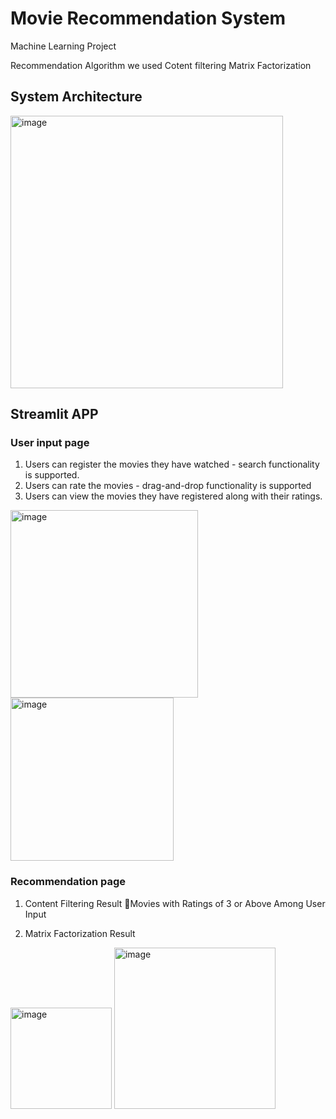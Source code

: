 # Movie Recommendation System
Machine Learning Project

Recommendation Algorithm we used
Cotent filtering
Matrix Factorization 

## System Architecture
<img width="436" alt="image" src="https://github.com/wootaegyeoung/Machine_Learning_Movie_Recommended/assets/133792082/dc3a77b9-5a4e-41a7-a9e6-0313f688552e">

## Streamlit APP

### User input page

1. Users can register the movies they have watched - search functionality is supported.
2. Users can rate the movies - drag-and-drop functionality is supported
3. Users can view the movies they have registered along with their ratings.
<img width="300" alt="image" src="https://github.com/wootaegyeoung/Machine_Learning_Movie_Recommended/assets/133792082/6f7e3ec5-6532-4d1b-8149-0317fd9d4aa7">
<img width="261" alt="image" src="https://github.com/wootaegyeoung/Machine_Learning_Movie_Recommended/assets/133792082/82719bfb-34a7-4ebc-9224-fa99758c2a88">


### Recommendation page

1. Content Filtering Result Movies with Ratings of 3 or Above Among User Input

2. Matrix Factorization Result

<img width="162" alt="image" src="https://github.com/wootaegyeoung/Machine_Learning_Movie_Recommended/assets/133792082/c2733026-3417-4078-82ae-0385879b12fe">
<img width="258" alt="image" src="https://github.com/wootaegyeoung/Machine_Learning_Movie_Recommended/assets/133792082/c8966de6-e78a-40ff-a8cb-310a84240803">









